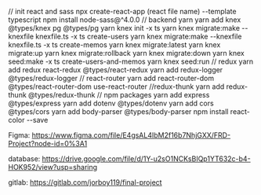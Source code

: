 // init react and sass
npx create-react-app (react file name) --template typescript
npm install node-sass@^4.0.0
// backend
yarn
yarn add knex @types/knex pg @types/pg
yarn knex init -x ts
yarn knex migrate:make --knexfile knexfile.ts -x ts create-users
yarn knex migrate:make --knexfile knexfile.ts -x ts create-memos
yarn knex migrate:latest
yarn knex migrate:up
yarn knex migrate:rollback
yarn knex migrate:down
yarn knex seed:make -x ts create-users-and-memos
yarn knex seed:run
// redux
yarn add redux react-redux @types/react-redux
yarn add redux-logger @types/redux-logger
// react-router
yarn add react-router-dom @types/react-router-dom use-react-router
//redux-thunk
yarn add redux-thunk @types/redux-thunk
// npm packages
yarn add express @types/express
yarn add dotenv @types/dotenv
yarn add cors @types/cors
yarn add body-parser @types/body-parser
npm install react-color --save


Figma: https://www.figma.com/file/E4gsAL4IbM2f16b7NhjGXX/FRD-Project?node-id=0%3A1

database: https://drive.google.com/file/d/1Y-u2sO1NCKsBIQp1YT632c-b4-HOK952/view?usp=sharing

gitlab: https://gitlab.com/jorboy119/final-project
